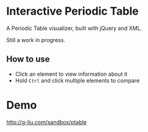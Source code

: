 Interactive Periodic Table
=============

A Periodic Table visualizer, built with jQuery and XML.

Still a work in progress.

## How to use

* Click an element to view information about it
* Hold `Ctrl` and click multiple elements to compare

Demo
======

http://g-liu.com/sandbox/ptable